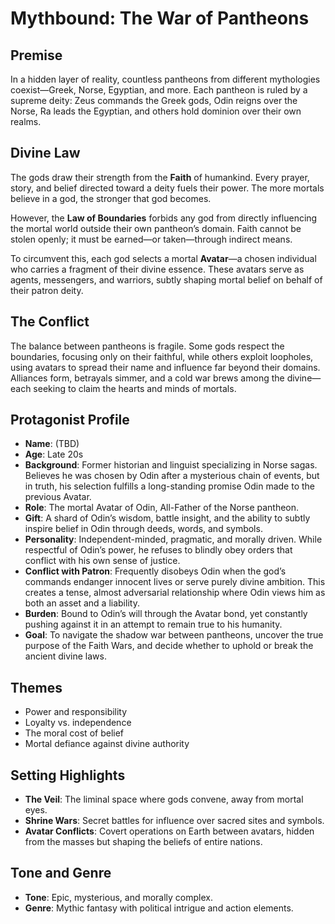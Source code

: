 # Mythbound: The War of Pantheons

## Premise
In a hidden layer of reality, countless pantheons from different mythologies coexist—Greek, Norse, Egyptian, and more. Each pantheon is ruled by a supreme deity: Zeus commands the Greek gods, Odin reigns over the Norse, Ra leads the Egyptian, and others hold dominion over their own realms.

## Divine Law
The gods draw their strength from the **Faith** of humankind. Every prayer, story, and belief directed toward a deity fuels their power. The more mortals believe in a god, the stronger that god becomes. 

However, the **Law of Boundaries** forbids any god from directly influencing the mortal world outside their own pantheon’s domain. Faith cannot be stolen openly; it must be earned—or taken—through indirect means.

To circumvent this, each god selects a mortal **Avatar**—a chosen individual who carries a fragment of their divine essence. These avatars serve as agents, messengers, and warriors, subtly shaping mortal belief on behalf of their patron deity.

## The Conflict
The balance between pantheons is fragile. Some gods respect the boundaries, focusing only on their faithful, while others exploit loopholes, using avatars to spread their name and influence far beyond their domains. Alliances form, betrayals simmer, and a cold war brews among the divine—each seeking to claim the hearts and minds of mortals.

## Protagonist Profile
- **Name**: (TBD)
- **Age**: Late 20s
- **Background**: Former historian and linguist specializing in Norse sagas. Believes he was chosen by Odin after a mysterious chain of events, but in truth, his selection fulfills a long-standing promise Odin made to the previous Avatar.
- **Role**: The mortal Avatar of Odin, All-Father of the Norse pantheon.
- **Gift**: A shard of Odin’s wisdom, battle insight, and the ability to subtly inspire belief in Odin through deeds, words, and symbols.
- **Personality**: Independent-minded, pragmatic, and morally driven. While respectful of Odin’s power, he refuses to blindly obey orders that conflict with his own sense of justice.
- **Conflict with Patron**: Frequently disobeys Odin when the god’s commands endanger innocent lives or serve purely divine ambition. This creates a tense, almost adversarial relationship where Odin views him as both an asset and a liability.
- **Burden**: Bound to Odin’s will through the Avatar bond, yet constantly pushing against it in an attempt to remain true to his humanity.
- **Goal**: To navigate the shadow war between pantheons, uncover the true purpose of the Faith Wars, and decide whether to uphold or break the ancient divine laws.

## Themes
- Power and responsibility
- Loyalty vs. independence
- The moral cost of belief
- Mortal defiance against divine authority

## Setting Highlights
- **The Veil**: The liminal space where gods convene, away from mortal eyes.
- **Shrine Wars**: Secret battles for influence over sacred sites and symbols.
- **Avatar Conflicts**: Covert operations on Earth between avatars, hidden from the masses but shaping the beliefs of entire nations.

## Tone and Genre
- **Tone**: Epic, mysterious, and morally complex.
- **Genre**: Mythic fantasy with political intrigue and action elements.
